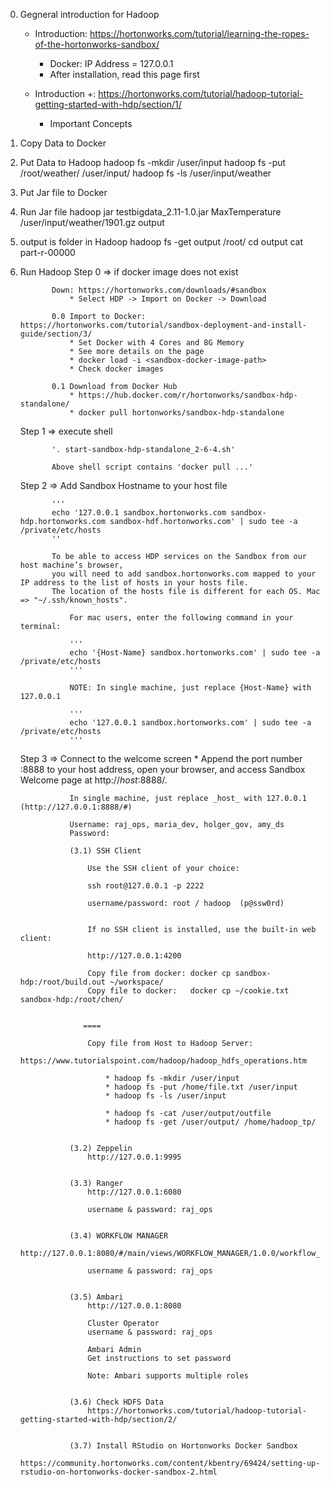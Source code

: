 0. Gegneral introduction for Hadoop
    
    * Introduction: https://hortonworks.com/tutorial/learning-the-ropes-of-the-hortonworks-sandbox/
        - Docker: IP Address = 127.0.0.1
        - After installation, read this page first
        
    * Introduction +: https://hortonworks.com/tutorial/hadoop-tutorial-getting-started-with-hdp/section/1/
        - Important Concepts
        
1. Copy Data to Docker
2. Put Data to Hadoop
    hadoop fs -mkdir /user/input
    hadoop fs -put /root/weather/ /user/input/ 
    hadoop fs -ls /user/input/weather
3. Put Jar file to Docker
4. Run Jar file
    hadoop jar testbigdata_2.11-1.0.jar MaxTemperature /user/input/weather/1901.gz output
5. output is folder in Hadoop
    hadoop fs -get output /root/
    cd output
    cat part-r-00000
    
6. Run Hadoop 
    Step 0 => if docker image does not exist
    
              Down: https://hortonworks.com/downloads/#sandbox
                  * Select HDP -> Import on Docker -> Download
              
              0.0 Import to Docker: https://hortonworks.com/tutorial/sandbox-deployment-and-install-guide/section/3/
                  * Set Docker with 4 Cores and 8G Memory
                  * See more details on the page
                  * docker load -i <sandbox-docker-image-path>
                  * Check docker images
                  
              0.1 Download from Docker Hub
                  * https://hub.docker.com/r/hortonworks/sandbox-hdp-standalone/
                  * docker pull hortonworks/sandbox-hdp-standalone 
                  
    Step 1 => execute shell
              
              '. start-sandbox-hdp-standalone_2-6-4.sh'
              
              Above shell script contains 'docker pull ...'
              
    Step 2 => Add Sandbox Hostname to your host file  
    
              '''
              echo '127.0.0.1 sandbox.hortonworks.com sandbox-hdp.hortonworks.com sandbox-hdf.hortonworks.com' | sudo tee -a /private/etc/hosts
              ''
    
              To be able to access HDP services on the Sandbox from our host machine’s browser, 
              you will need to add sandbox.hortonworks.com mapped to your IP address to the list of hosts in your hosts file. 
              The location of the hosts file is different for each OS. Mac => "~/.ssh/known_hosts".
                  
                  For mac users, enter the following command in your terminal:
                  
                  '''
                  echo '{Host-Name} sandbox.hortonworks.com' | sudo tee -a /private/etc/hosts
                  '''
                  
                  NOTE: In single machine, just replace {Host-Name} with 127.0.0.1
                  
                  '''
                  echo '127.0.0.1 sandbox.hortonworks.com' | sudo tee -a /private/etc/hosts
                  '''
                  
    Step 3 => Connect to the welcome screen
              * Append the port number :8888 to your host address, open your browser, and access Sandbox Welcome page at http://_host_:8888/.
                    
                  In single machine, just replace _host_ with 127.0.0.1 (http://127.0.0.1:8888/#)
                  
                  Username: raj_ops, maria_dev, holger_gov, amy_ds
                  Password:
                 
                  (3.1) SSH Client
                  
                      Use the SSH client of your choice:
                      
                      ssh root@127.0.0.1 -p 2222
                      
                      username/password: root / hadoop  (p@ssw0rd)
                 
                      
                      If no SSH client is installed, use the built-in web client:
                      
                      http://127.0.0.1:4200
                      
                      Copy file from docker: docker cp sandbox-hdp:/root/build.out ~/workspace/
                      Copy file to docker:   docker cp ~/cookie.txt sandbox-hdp:/root/chen/
                      
                      
                     ====
                      
                      Copy file from Host to Hadoop Server:
                          https://www.tutorialspoint.com/hadoop/hadoop_hdfs_operations.htm
                          
                          * hadoop fs -mkdir /user/input 
                          * hadoop fs -put /home/file.txt /user/input 
                          * hadoop fs -ls /user/input 
                          
                          * hadoop fs -cat /user/output/outfile 
                          * hadoop fs -get /user/output/ /home/hadoop_tp/ 
                      
                      
                  (3.2) Zeppelin
                      http://127.0.0.1:9995
                      
                      
                  (3.3) Ranger
                      http://127.0.0.1:6080     
                  
                      username & password: raj_ops
                              
                              
                  (3.4) WORKFLOW MANAGER
                      http://127.0.0.1:8080/#/main/views/WORKFLOW_MANAGER/1.0.0/workflow_manager
                      
                      username & password: raj_ops
                                      
                                      
                  (3.5) Ambari
                      http://127.0.0.1:8080
                      
                      Cluster Operator
                      username & password: raj_ops
                      
                      Ambari Admin 
                      Get instructions to set password
                      
                      Note: Ambari supports multiple roles
              
              
                  (3.6) Check HDFS Data
                      https://hortonworks.com/tutorial/hadoop-tutorial-getting-started-with-hdp/section/2/
                      
                  
                  (3.7) Install RStudio on Hortonworks Docker Sandbox
                      https://community.hortonworks.com/content/kbentry/69424/setting-up-rstudio-on-hortonworks-docker-sandbox-2.html
